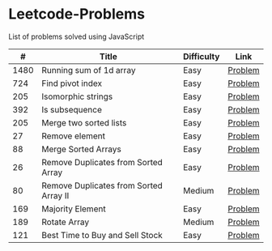 # Leetcode-Problems

List of problems solved using JavaScript

| #    | Title                                  | Difficulty | Link                                                                            |
| ---- | -------------------------------------- | ---------- | ------------------------------------------------------------------------------- |
| 1480 | Running sum of 1d array                | Easy       | [Problem](https://leetcode.com/problems/running-sum-of-1d-array)                |
| 724  | Find pivot index                       | Easy       | [Problem](https://leetcode.com/problems/find-pivot-index)                       |
| 205  | Isomorphic strings                     | Easy       | [Problem](https://leetcode.com/problems/isomorphic-strings)                     |
| 392  | Is subsequence                         | Easy       | [Problem](https://leetcode.com/problems/is-subsequence)                         |
| 205  | Merge two sorted lists                 | Easy       | [Problem](https://leetcode.com/problems/merge-two-sorted-lists)                 |
| 27   | Remove element                         | Easy       | [Problem](https://leetcode.com/problems/remove-element)                         |
| 88   | Merge Sorted Arrays                    | Easy       | [Problem](https://leetcode.com/problems/merge-sorted-array)                     |
| 26   | Remove Duplicates from Sorted Array    | Easy       | [Problem](https://leetcode.com/problems/remove-duplicates-from-sorted-array)    |
| 80   | Remove Duplicates from Sorted Array II | Medium     | [Problem](https://leetcode.com/problems/remove-duplicates-from-sorted-array-ii) |
| 169  | Majority Element                       | Easy       | [Problem](https://leetcode.com/problems/majority-element)                       |
| 189  | Rotate Array                           | Medium     | [Problem](https://leetcode.com/problems/rotate-array)                           |
| 121  | Best Time to Buy and Sell Stock        | Easy       | [Problem](https://leetcode.com/problems/best-time-to-buy-and-sell-stock)        |
